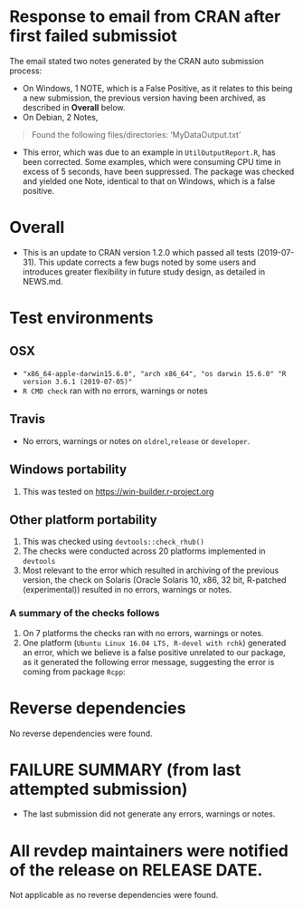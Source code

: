 # Response to email from CRAN after first failed submissiot #
The email stated two notes generated by the CRAN auto submission process:
* On Windows, 1 NOTE, which is a False Positive, as it relates to this being a new submission, the previous version
having been archived, as described in __Overall__ below.
* On Debian, 2 Notes, 
> Found the following files/directories:
>   ‘MyDataOutput.txt’
* This error, which was due to an example in `UtilOutputReport.R`, has been corrected.
Some examples, which were consuming CPU time in excess of 5 seconds, have been suppressed.
The package was checked and yielded one Note, identical to that on Windows, which is a false positive.

# Overall #
* This is an update to CRAN version 1.2.0 which passed all tests (2019-07-31). This update corrects a few bugs noted by some users and introduces greater flexibility in future study design, as detailed in NEWS.md.

# Test environments #

## OSX ##
* `"x86_64-apple-darwin15.6.0", "arch x86_64", "os darwin 15.6.0" "R version 3.6.1 (2019-07-05)"` 
* `R CMD check` ran with no errors, warnings or notes

## Travis ##
* No errors, warnings or notes on `oldrel`,`release` or `developer`. 

## Windows portability ##
1. This was tested on https://win-builder.r-project.org 

## Other platform portability ##
1. This was checked using `devtools::check_rhub()`
1. The checks were conducted across 20 platforms implemented in `devtools`
1. Most relevant to the error which resulted in archiving of the previous version, the check on Solaris (Oracle Solaris 10, x86, 32 bit, R-patched (experimental)) resulted in no errors, warnings or notes.
### A summary of the checks follows ###
1. On 7 platforms the checks ran with no errors, warnings or notes.
1. One platform (`Ubuntu Linux 16.04 LTS, R-devel with rchk`) generated an error, which we believe is a false positive unrelated to our package, as it generated the following error message, suggesting the error is coming from package `Rcpp`: 

# Reverse dependencies #
No reverse dependencies were found.

# FAILURE SUMMARY (from last attempted submission) #
* The last submission did not generate any errors, warnings or notes.

# All revdep maintainers were notified of the release on RELEASE DATE. #
Not applicable as no reverse dependencies were found.
